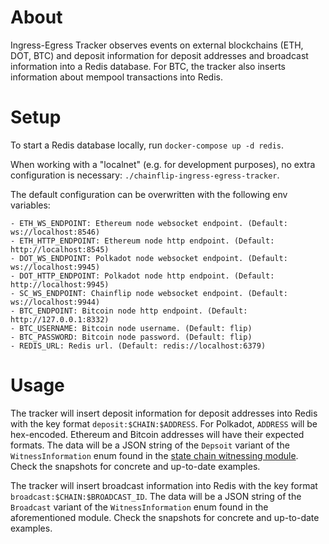 # About

Ingress-Egress Tracker observes events on external blockchains (ETH, DOT, BTC)
and deposit information for deposit addresses and broadcast information into a
Redis database. For BTC, the tracker also inserts information about mempool
transactions into Redis.

# Setup

To start a Redis database locally, run `docker-compose up -d redis`.

When working with a "localnet" (e.g. for development purposes), no extra
configuration is necessary: `./chainflip-ingress-egress-tracker`.

The default configuration can be overwritten with the following env variables:

```
- ETH_WS_ENDPOINT: Ethereum node websocket endpoint. (Default: ws://localhost:8546)
- ETH_HTTP_ENDPOINT: Ethereum node http endpoint. (Default: http://localhost:8545)
- DOT_WS_ENDPOINT: Polkadot node websocket endpoint. (Default: ws://localhost:9945)
- DOT_HTTP_ENDPOINT: Polkadot node http endpoint. (Default: http://localhost:9945)
- SC_WS_ENDPOINT: Chainflip node websocket endpoint. (Default: ws://localhost:9944)
- BTC_ENDPOINT: Bitcoin node http endpoint. (Default: http://127.0.0.1:8332)
- BTC_USERNAME: Bitcoin node username. (Default: flip)
- BTC_PASSWORD: Bitcoin node password. (Default: flip)
- REDIS_URL: Redis url. (Default: redis://localhost:6379)
```

# Usage

The tracker will insert deposit information for deposit addresses into Redis
with the key format `deposit:$CHAIN:$ADDRESS`. For Polkadot, `ADDRESS` will be
hex-encoded. Ethereum and Bitcoin addresses will have their expected formats.
The data will be a JSON string of the `Depsoit` variant of the
`WitnessInformation` enum found in the
[state chain witnessing module](./src/witnessing/state_chain.rs). Check the
snapshots for concrete and up-to-date examples.

The tracker will insert broadcast information into Redis with the key format
`broadcast:$CHAIN:$BROADCAST_ID`. The data will be a JSON string of the
`Broadcast` variant of the `WitnessInformation` enum found in the aforementioned
module. Check the snapshots for concrete and up-to-date examples.
